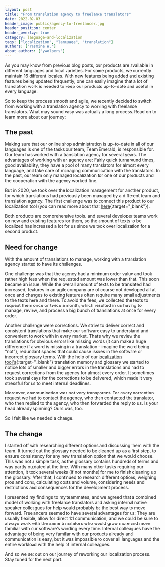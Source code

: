 ```yaml
---
layout: post
title: "From translation agency to freelance translators"
date: 2022-02-03
header_image: public/agency-to-freelancer.jpg
header_position: center
header_overlay: true
category: language-and-localization
tags: ["localization", "language", "translation"]
authors: ["Yasmine W."]
about_authors: ["ywolpers"]
---
```


As you may know from previous blog posts, our products are available in different languages and local varieties.
For some products, we currently maintain 16 different locales.
With new features being added and existing features being updated frequently, one can easily imagine that a lot of translation work is needed to keep our products up-to-date and useful in every language.

So to keep the process smooth and agile, we recently decided to switch from working with a translation agency to working with freelance translators.
What may sound easy was actually a long process. Read on to learn more about our journey:

## The past

Making sure that our online shop administration is up-to-date in all of our languages is one of the tasks our team, Team Emerald, is responsible for.
Our team has worked with a translation agency for several years.
The advantages of working with an agency are: Fairly quick turnaround times, good availability, they have a pool of many translators for almost every language, and take care of managing communication with the translators.
In the past, our team only managed localization for one of our products and the cooperation with the agency worked fine.

But in 2020, we took over the localization management for another product, for which translations had previously been managed by a different team and translation agency.
The first challenge was to connect this product to our localization tool (you can read more about that [here](/blog/language-and-localization/how-to-get-your-localization-files-to-speak-phrase/){:target="_blank"}).

Both products are comprehensive tools, and several developer teams work on new and existing features for them, so the amount of texts to be localized has increased a lot for us since we took over localization for a second product.

## Need for change

With the amount of translations to manage, working with a translation agency started to have its challenges.

One challenge was that the agency had a minimum order value and took rather high fees when the requested amount was lower than that.
This soon became an issue.
While the overall amount of texts to be translated had increased, features in an agile company are of course not developed all at once and changes to existing features often require many small adjustments to the texts here and there.
To avoid the fees, we collected the texts to request them once or twice a month, which resulted in us having to manage, review, and process a big bunch of translations at once for every order.

Another challenge were corrections.
We strive to deliver correct and consistent translations that make our software easy to understand and convenient to work with in every market.
That’s why we review the translations for obvious errors like missing words (it can make a huge difference if a word is missing in a translation – imagine the word being “not”), redundant spaces that could cause issues in the software or incorrect glossary terms.
With the help of our [localization tool's](/blog/language-and-localization/rocking-the-stage-with-a-software-localization-tool/){:target="_blank"} translation memory and glossary we started to notice lots of smaller and bigger errors in the translations and had to request corrections from the agency for almost every order.
It sometimes took several days for the corrections to be delivered, which made it very stressful for us to meet internal deadlines.

Moreover, communication was not very transparent.
For every correction request we had to contact the agency, who then contacted the translator, who then replied to the agency, who then forwarded the reply to us.
Is your head already spinning?
Ours was, too.

So I felt like we needed a change.

## The change

I started off with researching different options and discussing them with the team.
It turned out the glossary needed to be cleaned up as a first step, to ensure consistency for any new translation option that we would choose.
This was not a simple task, as the glossary contains hundreds of terms and was partly outdated at the time.
With many other tasks requiring our attention, it took several weeks (if not months) for me to finish cleaning up the glossary.
After that, I continued to research different options, weighing pros and cons, calculating costs and volume, considering needs and restrictions and consequences for the development process.

I presented my findings to my teammates, and we agreed that a combined model of working with freelance translators and asking internal native speaker colleagues for help would probably be the best way to move forward.
Freelancers seemed to have several advantages for us: They are usually flexible, allow for direct 1:1 communication, and we could be sure to always work with the same translators who would grow more and more familiar with our software’s wording every time.
Internal colleagues have the advantage of being very familiar with our products already and communication is easy, but it was impossible to cover all languages and the entire workload with the help of internal colleagues.

And so we set out on our journey of reworking our localization process.
Stay tuned for the next part.